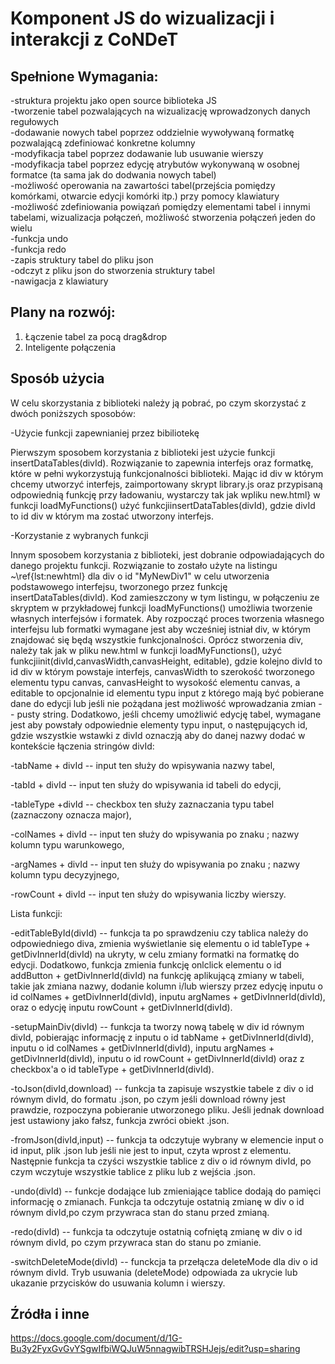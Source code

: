 # Komponent JS do wizualizacji i interakcji z CoNDeT


## Spełnione Wymagania:
-struktura projektu jako open source biblioteka JS  
-tworzenie tabel pozwalających na wizualizację wprowadzonych danych regułowych  
-dodawanie nowych tabel poprzez oddzielnie wywoływaną formatkę pozwalającą zdefiniować konkretne kolumny  
-modyfikacja tabel poprzez dodawanie lub usuwanie wierszy  
-modyfikacja tabel poprzez edycję atrybutów wykonywaną w osobnej formatce (ta sama jak do dodwania nowych tabel)  
-możliwość operowania na zawartości tabel(przejścia pomiędzy komórkami, otwarcie edycji komórki itp.) przy pomocy klawiatury  
-możliwość zdefiniowania powiązań pomiędzy elementami tabel i innymi tabelami, wizualizacja połączeń, możliwość stworzenia połączeń jeden do wielu  
-funkcja undo  
-funkcja redo  
-zapis struktury tabel do pliku json  
-odczyt z pliku json do stworzenia struktury tabel  
-nawigacja z klawiatury
## Plany na rozwój:
1. Łączenie tabel za pocą drag&drop
2. Inteligente połączenia
## Sposób użycia
W celu skorzystania z biblioteki należy ją pobrać, po czym skorzystać z dwóch poniższych sposobów:

-Użycie funkcji zapewnianiej przez bibiliotekę

Pierwszym sposobem korzystania z biblioteki jest użycie funkcji  insertDataTables(divId). Rozwiązanie to zapewnia interfejs oraz formatkę, które w pełni wykorzystują funkcjonalności biblioteki. Mając id div w którym chcemy utworzyć interfejs, zaimportowany skrypt  library.js oraz przypisaną odpowiednią funkcję przy ładowaniu, wystarczy tak jak wpliku  new.html} w funkcji loadMyFunctions() użyć funkcjiinsertDataTables(divId), gdzie divId to id div w którym ma zostać utworzony interfejs. 

-Korzystanie z wybranych funkcji

Innym sposobem korzystania z biblioteki, jest dobranie odpowiadających do danego projektu funkcji. Rozwiązanie to zostało użyte na listingu ~\ref{lst:newhtml} dla div o id "MyNewDiv1" w celu utworzenia podstawowego interfejsu, tworzonego przez funkcję insertDataTables(divId). Kod zamieszczony w tym listingu, w połączeniu ze skryptem w przykładowej funkcji loadMyFunctions() umożliwia tworzenie własnych interfejsów i formatek.
Aby rozpocząć proces tworzenia własnego interfejsu lub formatki wymagane jest aby wcześniej istniał div, w którym znajdować się będą wszystkie funkcjonalności.
Oprócz stworzenia div, należy tak jak w pliku new.html w funkcji loadMyFunctions(), użyć funkcjiinit(divId,canvasWidth,canvasHeight, editable), gdzie kolejno divId to id div w którym powstaje interfejs, canvasWidth to szerokość tworzonego elementu typu canvas, canvasHeight to wysokość elementu canvas, a editable to opcjonalnie id elementu typu input z którego mają być pobierane dane do edycji lub jeśli nie pożądana jest możliwość wprowadzania zmian -- pusty string. Dodatkowo, jeśli chcemy umożliwić edycję tabel, wymagane jest aby powstały odpowiednie elementy typu input, o następujących id, gdzie wszystkie wstawki z  divId oznaczją aby do danej nazwy dodać w kontekście łączenia stringów divId:

-tabName + divId -- input ten służy do wpisywania nazwy tabel,

-tabId + divId -- input ten służy do wpisywania id tabeli do edycji,

-tableType +divId -- checkbox ten służy zaznaczania typu tabel (zaznaczony oznacza major),

-colNames + divId -- input ten służy do wpisywania po znaku ; nazwy kolumn typu warunkowego,

-argNames + divId -- input ten służy do wpisywania po znaku ; nazwy kolumn typu decyzyjnego,

-rowCount + divId -- input ten służy do wpisywania liczby wierszy.

Lista funkcji:

-editTableById(divId) -- funkcja ta po sprawdzeniu czy tablica należy do odpowiedniego diva, zmienia wyświetlanie się elementu o id tableType + getDivInnerId(divId) na ukryty, w celu zmiany formatki na formatkę do edycji. Dodatkowo, funkcja zmienia funkcję onlclick elementu o id addButton + getDivInnerId(divId) na funkcję aplikującą zmiany w tabeli, takie jak zmiana nazwy, dodanie kolumn i/lub wierszy przez edycję inputu o id colNames + getDivInnerId(divId), inputu argNames + getDivInnerId(divId), oraz o edycję inputu rowCount + getDivInnerId(divId).

-setupMainDiv(divId) -- funkcja ta tworzy nową tabelę w div id równym divId, pobierając informację z inputu o id tabName + getDivInnerId(divId), inputu o id  colNames +            getDivInnerId(divId), inputu argNames + getDivInnerId(divId), inputu o id rowCount + getDivInnerId(divId) oraz z checkbox'a o id tableType + getDivInnerId(divId).

-toJson(divId,download) -- funkcja ta zapisuje wszystkie tabele z div o id równym divId, do formatu .json, po czym jeśli download równy jest prawdzie, rozpoczyna pobieranie        utworzonego pliku. Jeśli jednak download jest ustawiony jako fałsz, funkcja zwróci obiekt .json.

-fromJson(divId,input) -- funkcja ta odczytuje wybrany w elemencie input o id input, plik .json lub jeśli nie jest to input, czyta wprost z elementu. Następnie funkcja ta          czyści wszystkie tablice z div o id równym divId, po czym wczytuje wszystkie tablice z pliku lub z wejścia .json.

-undo(divId) -- funkcje dodające lub zmieniające tablice dodają do pamięci informację o zmianach. Funkcja ta odczytuje ostatnią zmianę w div o id równym divId,po czym              przywraca stan do stanu przed zmianą.

 -redo(divId) -- funkcja ta odczytuje ostatnią cofniętą zmianę w div o id równym divId, po czym przywraca stan do stanu po zmianie.
 
 -switchDeleteMode(divId) -- funckcja ta przełącza deleteMode dla div o id równym divId. Tryb usuwania (deleteMode) odpowiada za ukrycie lub ukazanie przycisków do usuwania        kolumn i wierszy.

## Źródła i inne
https://docs.google.com/document/d/1G-Bu3y2FyxGvGvYSgwIfbiWQJuW5nnagwibTRSHJejs/edit?usp=sharing

